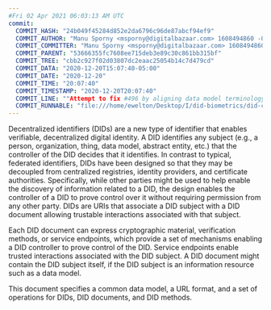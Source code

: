 ```yaml
---
#Fri 02 Apr 2021 06:03:13 AM UTC
commit:
  COMMIT_HASH: "24b049f45284d852e2da6796c96de87abcf94ef9"
  COMMIT_AUTHOR: "Manu Sporny <msporny@digitalbazaar.com> 1608494860 -0500"
  COMMIT_COMMITTER: "Manu Sporny <msporny@digitalbazaar.com> 1608494860 -0500"
  COMMIT_PARENT: "53666355fc7608ee715deb3e89c30c861bb315bf"
  COMMIT_TREE: "cbb2c927f02d03807dc2eaac25054b14c7d479cd"
  COMMIT_DATA: "2020-12-20T15:07:40-05:00"
  COMMIT_DATE: "2020-12-20"
  COMMIT_TIME: "20:07:40"
  COMMIT_TIMESTAMP: "2020-12-20T20:07:40"
  COMMIT_LINE: ""Attempt to fix #496 by aligning data model terminology."
  COMMIT_RUNNABLE: "file:///home/ewelton/Desktop/I/did-biometrics/did-core-dataset/analysis/gitinfo/24b049f45284d852e2da6796c96de87abcf94ef9/snapshot/index.html"
---
```


<section id="abstract">
<p>
<a>Decentralized identifiers</a> (DIDs) are a new type of identifier that
enables verifiable, decentralized digital identity. A <a>DID</a> identifies any
subject (e.g., a person, organization, thing, data model, abstract entity, etc.)
that the controller of the <a>DID</a> decides that it identifies. In contrast to
typical, federated identifiers, DIDs have been designed so that they may be
decoupled from centralized registries, identity providers, and certificate
authorities. Specifically, while other parties might be used to help enable the
discovery of information related to a <a>DID</a>, the design enables the
controller of a <a>DID</a> to prove control over it without requiring permission
from any other party. <a>DID</a>s are URIs that associate a <a>DID subject</a>
with a <a>DID document</a> allowing trustable interactions associated with that
subject.
    </p>
<p>
Each <a>DID document</a> can express cryptographic material, verification
methods, or <a>service endpoints</a>, which provide a set of mechanisms enabling
a <a>DID controller</a> to prove control of the <a>DID</a>. <a>Service
endpoints</a> enable trusted interactions associated with the <a>DID
subject</a>. A <a>DID document</a> might contain the <a>DID subject</a> itself,
if the <a>DID subject</a> is an information resource such as a data model.
    </p>
<p>
This document specifies a common data model, a URL format, and a set of
operations for <a>DIDs</a>, <a>DID documents</a>, and <a>DID methods</a>.
    </p>
</section>
